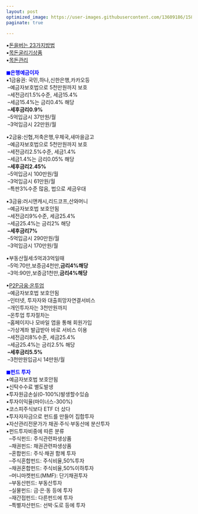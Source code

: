 ```yaml
---
layout: post
optimized_image: https://user-images.githubusercontent.com/13609186/158834851-5c5d7736-001b-448d-8bb6-eb99f2f16233.jpg
paginate: true

---
```


▪[돈을버는 23가지방법](https://www.aladin.co.kr/shop/ebook/wPreviewViewer.aspx?itemid=257981624)<br>
▪[목돈굴리기상품](https://cbnote.com/articles/%EB%AA%A9%EB%8F%88%EA%B5%B4%EB%A6%AC%EA%B8%B0%EC%83%81%ED%92%88/)<br>
▪[목돈관리](https://cbnote.com/articles/%EB%AA%A9%EB%8F%88%EA%B4%80%EB%A6%AC/)<br>

<span style="color:blue">**◼은행예금이자**</span><br>
▪1금융권: 국민,하나,신한은행,카카오등<br>
&nbsp;–예금자보호법으로 5천만원까지 보호<br>
&nbsp;–세전금리1.5%수준, 세금15.4%<br>
&nbsp;–세금15.4%는 금리0.4% 해당<br>
&nbsp;**–세후금리0.9%**<br>
&nbsp;–5억입금시 37만원/월<br>
&nbsp;–3억입금시 22만원/월<br>

•2금융:신협,저축은행,우체국,새마을금고<br>
&nbsp;–예금자보호법으로 5천만원까지 보호<br>
&nbsp;–세전금리2.5%수준, 세금1.4%<br>
&nbsp;–세금1.4%는 금리0.05% 해당<br>
&nbsp;**–세후금리2.45%**<br>
&nbsp;–5억입금시 100만원/월<br>
&nbsp;–3억입금시 61만원/월<br>
&nbsp;–특판3%수준 많음, 법으로 세금우대<br>

▪3금융:러시앤캐시,리드코프,산와머니<br>
&nbsp;–예금자보호법 보호안됨<br>
&nbsp;–세전금리9%수준, 세금25.4%<br>
&nbsp;–세금25.4%는 금리2% 해당<br>
&nbsp;**–세후금리7%**<br>
&nbsp;–5억입금시 290만원/월<br>
&nbsp;–3억입금시 170만원/월<br>

▪부동산월세:5억과3억일때<br>
&nbsp;–5억:70만,보증금4천만,**금리4%해당**<br>
&nbsp;–3억:90만,보증금1천만,**금리4%해당**<br>

▪[P2P금융·온투업](https://www.junsungki.com/magazine/post-detail.do?id=1096&group=ASSET)<br>
&nbsp;–예금자보호법 보호안됨<br>
&nbsp;–인터넷, 투자자와 대출희망자연결서비스<br>
&nbsp;–개인투자자는 3천만원까지<br>
&nbsp;–온투업 투자절차는<br>
&nbsp;–홈페이지나 모바일 앱을 통해 회원가입<br>
&nbsp;–가상계좌 발급받아 바로 서비스 이용<br>
&nbsp;–세전금리8%수준, 세금25.4%<br>
&nbsp;–세금25.4%는 금리2.5% 해당<br>
&nbsp;**–세후금리5.5%**<br>
&nbsp;–3천만원입금시 14만원/월<br>

<span style="color:blue">**◼펀드 투자**</span><br>
▪예금자보호법 보호안됨<br>
▪신탁수수료 별도발생<br>
▪투자원금손실(0-100%)발생할수있슴<br>
▪투자이익율(마이너스-300%)<br>
▪코스피주식보다 ETF 더 샀다<br>
▪투자자자금으로 펀드를 만들어 집합투자<br>
▪자산관리전문가가 채권·주식·부동산에 분산투자<br>
▪펀드투자비중에 따른 분류<br>
&nbsp; –주식펀드: 주식관련파생상품<br>
&nbsp; –채권펀드: 채권관련파생상품<br>
&nbsp; –혼합펀드: 주식·채권 함께 투자<br>
&nbsp; –주식혼합펀드: 주식비율,50%투자<br>
&nbsp; –채권혼합펀드: 주식비율,50%이하투자<br>
&nbsp; –머니마켓펀드(MMF): 단기채권투자<br>
&nbsp; –부동산펀드: 부동산투자<br>
&nbsp; –실물펀드: 금·은·동 등에 투자<br>
&nbsp; –재간접펀드: 다른펀드에 투자<br>
&nbsp; –특별자산펀드: 선박·도로 등에 투자<br>

